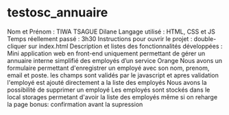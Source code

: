 # testosc_annuaire
Nom et Prénom : TIWA TSAGUE Dilane
Langage utilisé : HTML, CSS et JS
Temps réellement passé : 3h30
Instructions pour ouvrir le projet : double-cliquer sur index.html
Description et listes des fonctionnalités développées : 
Mini application  web en front-end uniquement permettant de gérer un annuaire interne simplifié des employés d’un service Orange
Nous avons un formulaire permettant d'enregistrer un employé avec son nom, prenom, email et poste. les champs sont validés par le javascript et apres validation l'employé est ajouté directement a la liste des employés
Nous avons la possibilité de supprimer un employé
Les employés sont stockés dans le local storages permetant d'avoir la liste des employés même si on reharge la page
bonus: confirmation avant la supression 
